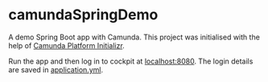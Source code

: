 # camundaSpringDemo

A demo Spring Boot app with Camunda. This project was initialised with the help of [Camunda Platform Initializr](https://start.camunda.com/).

Run the app and then log in to cockpit at [localhost:8080](http://localhost:8080/). The login details are saved in [application.yml](/src/main/resources/application.yaml).